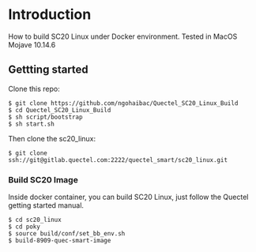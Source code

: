 # Introduction

How to build SC20 Linux under Docker environment. Tested in MacOS Mojave 10.14.6

## Gettting started

Clone this repo:

```
$ git clone https://github.com/ngohaibac/Quectel_SC20_Linux_Build
$ cd Quectel_SC20_Linux_Build
$ sh script/bootstrap
$ sh start.sh 
```
Then clone the sc20_linux:

```
$ git clone ssh://git@gitlab.quectel.com:2222/quectel_smart/sc20_linux.git
```

### Build SC20 Image

Inside docker container, you can build SC20 Linux, just follow the Quectel getting started manual.

```
$ cd sc20_linux
$ cd poky
$ source build/conf/set_bb_env.sh
$ build-8909-quec-smart-image
```